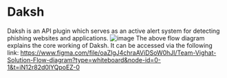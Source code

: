 # Daksh
Daksh is an API plugin which serves as an active alert system for detecting phishing websites and applications.
![image](https://github.com/shashwat12304/Daksh/assets/96010133/9578c8fb-32de-4222-851d-3fc6e066597d)
The above flow diagram explains the core working of Daksh. It can be accessed via the following link:
https://www.figma.com/file/oaZlgJ4chraAViDSoW0hJl/Team-Vighat-Solution-Flow-diagram?type=whiteboard&node-id=0-1&t=iN12r82d0lYQpoEZ-0
